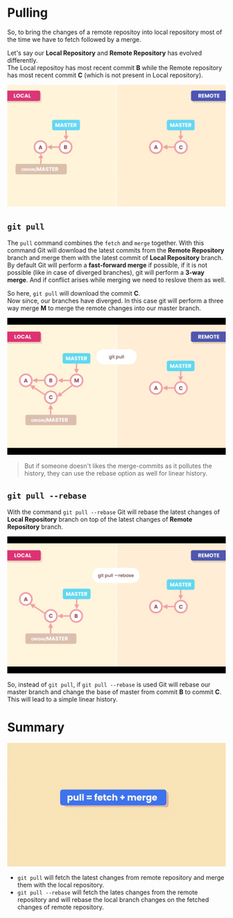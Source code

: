 # Pulling

So, to bring the changes of a remote repositoy into local repository most of the time we have to fetch followed by a merge.

Let's say our **Local Repository** and **Remote Repository** has evolved differently. <br>
The Local repositoy has most recent commit **B** while the Remote repository has most recent commit **C** (which is not present in Local repository).

![](./images/Screenshot5.png)

## `git pull`
The `pull` command combines the `fetch` and `merge` together. With this command Git will download the latest commits from the **Remote Repository** branch and merge them with the latest commit of **Local Repository** branch.<br>
By default Git will perform a **fast-forward merge** if possible, if it is not possible (like in case of diverged branches), git will perform a **3-way merge**.
And if conflict arises while merging we need to reslove them as well.

So here, `git pull` will download the commit **C**.<br>
Now since, our branches have diverged. In this case git will perform a three way merge **M** to merge the remote changes into our master branch.

![](./images/Screenshot6.png)

>But if someone doesn't likes the merge-commits as it pollutes the history, they can use the rebase option as well for linear history.

## `git pull --rebase`

With the command `git pull --rebase` Git will rebase the latest changes of **Local Repository** branch on top of the latest changes of **Remote Repository** branch.

![](./images/Screenshot7.png)

So, instead of `git pull`, if `git pull --rebase` is used Git will rebase our master branch and change the base of master from commit **B** to commit **C**. <br>
This will lead to a simple linear history.

# Summary

![](./images/git-pull.gif)

- `git pull` will fetch the latest changes from remote repository and merge them with the local repository.
- `git pull --rebase` will fetch the lates changes from the remote repository and will rebase the local branch changes on the fetched changes of remote repository.
